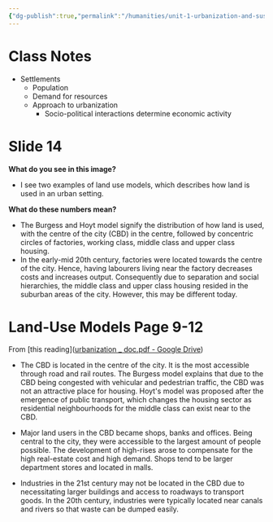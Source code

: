```yaml
---
{"dg-publish":true,"permalink":"/humanities/unit-1-urbanization-and-sustainability/class-notes-and-work/7-25-07-2022-land-use-models/","dgHomeLink":true,"dgPassFrontmatter":false,"dgShowLocalGraph":true}
---
```


# Class Notes
- Settlements
	- Population
	- Demand for resources
	- Approach to urbanization
		- Socio-political interactions determine economic activity

# Slide 14

**What do you see in this image?**
- I see two examples of land use models, which describes how land is used in an urban setting. 

**What do these numbers mean?**
- The Burgess and Hoyt model signify the distribution of how land is used, with the centre of the city (CBD) in the centre, followed by concentric circles of factories, working class, middle class and upper class housing. 
- In the early-mid 20th century, factories were located towards the centre of the city. Hence, having labourers living near the factory decreases costs and increases output. Consequently due to separation and social hierarchies, the middle class and upper class housing resided in the suburban areas of the city. However, this may be different today.


# Land-Use Models Page 9-12
From [this reading]([urbanization _ doc.pdf - Google Drive](https://drive.google.com/file/d/1Li-0sAVuZnjLtquoMEnvHqGl42-Hwu8I/view))
- The CBD is located in the centre of the city. It is the most accessible through road and rail routes. The Burgess model explains that due to the CBD being congested with vehicular and pedestrian traffic, the CBD was not an attractive place for housing. Hoyt's model was proposed after the emergence of public transport, which changes the housing sector as residential neighbourhoods for the middle class can exist near to the CBD.

- Major land users in the CBD became shops, banks and offices. Being central to the city, they were accessible to the largest amount of people possible. The development of high-rises arose to compensate for the high real-estate cost and high demand. Shops tend to be larger department stores and located in malls.

- Industries in the 21st century may not be located in the CBD due to necessitating larger buildings and access to roadways to transport goods. In the 20th century, industries were typically located near canals and rivers so that waste can be dumped easily.
